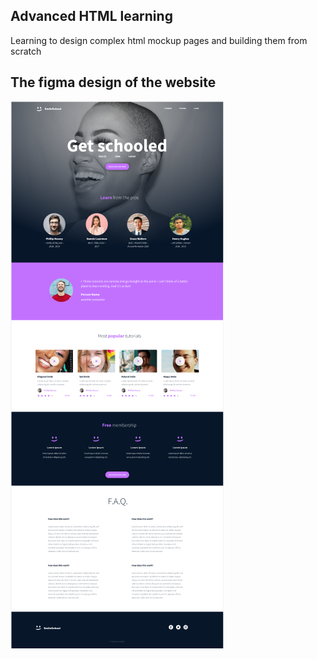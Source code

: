 ## Advanced HTML learning

Learning to design complex html mockup pages and building them from scratch

## The figma design of the website
![Alt text](<Screenshot (2).png>)